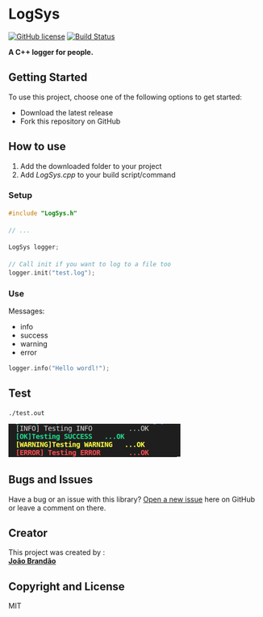 # LogSys 
[![GitHub license](https://img.shields.io/github/license/joaorbrandao/LogSys.svg)](https://github.com/joaorbrandao/LogSys/blob/master/LICENSE)
[![Build Status](https://travis-ci.org/joaorbrandao/LogSys.svg?branch=master)](https://travis-ci.org/joaorbrandao/LogSys)


**A C++ logger for people.**


## Getting Started

To use this project, choose one of the following options to get started:
* Download the latest release
* Fork this repository on GitHub



## How to use

1) Add the downloaded folder to your project
2) Add *LogSys.cpp* to your build script/command

### Setup

```cpp
#include "LogSys.h"

// ...

LogSys logger;

// Call init if you want to log to a file too
logger.init("test.log");
```



### Use
Messages:
* info
* success
* warning
* error

```cpp
logger.info("Hello wordl!");
```



## Test
```console
./test.out
```
![alt text](https://github.com/joaorbrandao/LogSys/blob/master/img/test_result.png "Test result.")



## Bugs and Issues

Have a bug or an issue with this library? [Open a new issue](https://github.com/joaorbrandao/LogSys/issues) here on GitHub or leave a comment on there.



## Creator

This project was created by :<br>
[**João Brandão**](https://joaorbrandao.github.io)



## Copyright and License

MIT

